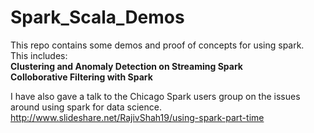 # Spark_Scala_Demos
This repo contains some demos and proof of concepts for using spark.  
This includes:<br>
    **Clustering and Anomaly Detection on Streaming Spark**<br>
    **Colloborative Filtering with Spark**
  
I have also gave a talk to the Chicago Spark users group on the issues around using spark for data science.  
http://www.slideshare.net/RajivShah19/using-spark-part-time

